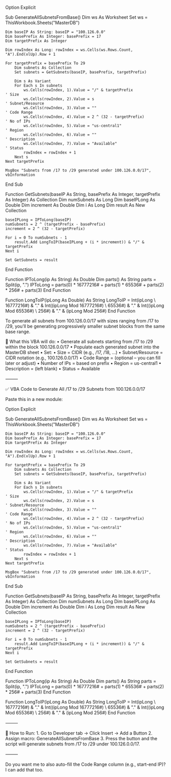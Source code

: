 Option Explicit

Sub GenerateAllSubnetsFromBase()
    Dim ws As Worksheet
    Set ws = ThisWorkbook.Sheets("MasterDB")
    
    Dim baseIP As String: baseIP = "100.126.0.0"
    Dim basePrefix As Integer: basePrefix = 17
    Dim targetPrefix As Integer
    
    Dim rowIndex As Long: rowIndex = ws.Cells(ws.Rows.Count, "A").End(xlUp).Row + 1
    
    For targetPrefix = basePrefix To 29
        Dim subnets As Collection
        Set subnets = GetSubnets(baseIP, basePrefix, targetPrefix)
        
        Dim s As Variant
        For Each s In subnets
            ws.Cells(rowIndex, 1).Value = "/" & targetPrefix                          ' Size
            ws.Cells(rowIndex, 2).Value = s                                           ' Subnet/Resource
            ws.Cells(rowIndex, 3).Value = ""                                          ' Code Range
            ws.Cells(rowIndex, 4).Value = 2 ^ (32 - targetPrefix)                     ' No of IPs
            ws.Cells(rowIndex, 5).Value = "us-central1"                               ' Region
            ws.Cells(rowIndex, 6).Value = ""                                          ' Description
            ws.Cells(rowIndex, 7).Value = "Available"                                 ' Status
            rowIndex = rowIndex + 1
        Next s
    Next targetPrefix

    MsgBox "Subnets from /17 to /29 generated under 100.126.0.0/17", vbInformation
End Sub

Function GetSubnets(baseIP As String, basePrefix As Integer, targetPrefix As Integer) As Collection
    Dim numSubnets As Long
    Dim baseIPLong As Double
    Dim increment As Double
    Dim i As Long
    Dim result As New Collection
    
    baseIPLong = IPToLong(baseIP)
    numSubnets = 2 ^ (targetPrefix - basePrefix)
    increment = 2 ^ (32 - targetPrefix)
    
    For i = 0 To numSubnets - 1
        result.Add LongToIP(baseIPLong + (i * increment)) & "/" & targetPrefix
    Next i
    
    Set GetSubnets = result
End Function

Function IPToLong(ip As String) As Double
    Dim parts() As String
    parts = Split(ip, ".")
    IPToLong = parts(0) * 16777216# + parts(1) * 65536# + parts(2) * 256# + parts(3)
End Function

Function LongToIP(ipLong As Double) As String
    LongToIP = Int(ipLong \ 16777216#) & "." & Int((ipLong Mod 16777216#) \ 65536#) & "." & Int((ipLong Mod 65536#) \ 256#) & "." & (ipLong Mod 256#)
End Function


To generate all subnets from 100.126.0.0/17 with sizes ranging from /17 to /29, you’ll be generating progressively smaller subnet blocks from the same base range.

🔧 What this VBA will do:
	•	Generate all subnets starting from /17 to /29 within the block 100.126.0.0/17
	•	Populate each generated subnet into the MasterDB sheet
	•	Set:
	•	Size = CIDR (e.g., /17, /18, …)
	•	Subnet/Resource = CIDR notation (e.g., 100.126.0.0/17)
	•	Code Range = (optional – you can fill later or adjust)
	•	Number of IPs = based on prefix
	•	Region = us-central1
	•	Description = (left blank)
	•	Status = Available

⸻

✅ VBA Code to Generate All /17 to /29 Subnets from 100.126.0.0/17

Paste this in a new module:

Option Explicit

Sub GenerateAllSubnetsFromBase()
    Dim ws As Worksheet
    Set ws = ThisWorkbook.Sheets("MasterDB")
    
    Dim baseIP As String: baseIP = "100.126.0.0"
    Dim basePrefix As Integer: basePrefix = 17
    Dim targetPrefix As Integer
    
    Dim rowIndex As Long: rowIndex = ws.Cells(ws.Rows.Count, "A").End(xlUp).Row + 1
    
    For targetPrefix = basePrefix To 29
        Dim subnets As Collection
        Set subnets = GetSubnets(baseIP, basePrefix, targetPrefix)
        
        Dim s As Variant
        For Each s In subnets
            ws.Cells(rowIndex, 1).Value = "/" & targetPrefix                          ' Size
            ws.Cells(rowIndex, 2).Value = s                                           ' Subnet/Resource
            ws.Cells(rowIndex, 3).Value = ""                                          ' Code Range
            ws.Cells(rowIndex, 4).Value = 2 ^ (32 - targetPrefix)                     ' No of IPs
            ws.Cells(rowIndex, 5).Value = "us-central1"                               ' Region
            ws.Cells(rowIndex, 6).Value = ""                                          ' Description
            ws.Cells(rowIndex, 7).Value = "Available"                                 ' Status
            rowIndex = rowIndex + 1
        Next s
    Next targetPrefix

    MsgBox "Subnets from /17 to /29 generated under 100.126.0.0/17", vbInformation
End Sub

Function GetSubnets(baseIP As String, basePrefix As Integer, targetPrefix As Integer) As Collection
    Dim numSubnets As Long
    Dim baseIPLong As Double
    Dim increment As Double
    Dim i As Long
    Dim result As New Collection
    
    baseIPLong = IPToLong(baseIP)
    numSubnets = 2 ^ (targetPrefix - basePrefix)
    increment = 2 ^ (32 - targetPrefix)
    
    For i = 0 To numSubnets - 1
        result.Add LongToIP(baseIPLong + (i * increment)) & "/" & targetPrefix
    Next i
    
    Set GetSubnets = result
End Function

Function IPToLong(ip As String) As Double
    Dim parts() As String
    parts = Split(ip, ".")
    IPToLong = parts(0) * 16777216# + parts(1) * 65536# + parts(2) * 256# + parts(3)
End Function

Function LongToIP(ipLong As Double) As String
    LongToIP = Int(ipLong \ 16777216#) & "." & Int((ipLong Mod 16777216#) \ 65536#) & "." & Int((ipLong Mod 65536#) \ 256#) & "." & (ipLong Mod 256#)
End Function


⸻

📌 How to Run:
	1.	Go to Developer tab → Click Insert → Add a Button
	2.	Assign macro: GenerateAllSubnetsFromBase
	3.	Press the button and the script will generate subnets from /17 to /29 under 100.126.0.0/17.

⸻

Do you want me to also auto-fill the Code Range column (e.g., start-end IP)? I can add that too.
